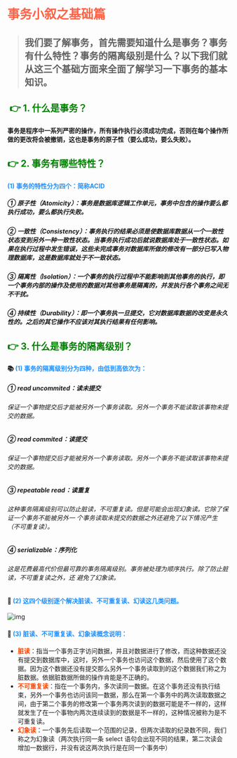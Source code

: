 # <font color=' #FF6347'>事务小叙之基础篇</font>

> ## 我们要了解事务，首先需要知道什么是事务？事务有什么特性？事务的隔离级别是什么？以下我们就从这三个基础方面来全面了解学习一下事务的基本知识。

## <font color='green'> :point_right: 1. 什么是事务？</font>

#### 事务是程序中一系列严密的操作，所有操作执行必须成功完成，否则在每个操作所做的更改将会被撤销，这也是事务的原子性（要么成功，要么失败）。

## <font color='green'> :point_right: 2. 事务有哪些特性？</font>

#### <font color='#1E90FF'>(1) 事务的特性分为四个：简称ACID</font>

##### ① 原子性（Atomicity）：事务是数据库逻辑工作单元，事务中包含的操作要么都执行成功，要么都执行失败。

##### ② 一致性（Consistency）：事务执行的结果必须是使数据库数据从一个一致性状态变到另外一种一致性状态。当事务执行成功后就说数据库处于一致性状态。如果在执行过程中发生错误，这些未完成事务对数据库所做的修改有一部分已写入物理数据库，这是数据库就处于不一致状态。

##### ③ 隔离性（Isolation）：一个事务的执行过程中不能影响到其他事务的执行，即一个事务内部的操作及使用的数据对其他事务是隔离的，并发执行各个事务之间无不干扰。

##### ④ 持续性（Durability）：即一个事务执一旦提交，它对数据库数据的改变是永久性的。之后的其它操作不应该对其执行结果有任何影响。

## <font color='green'> :point_right: 3. 什么是事务的隔离级别？</font>

#### :books: <font color='#1E90FF'>(1) 事务的隔离级别分为四种，由低到高依次为：</font>

##### 	① read uncommited：读未提交

###### 		保证一个事物提交后才能被另外一个事务读取。另外一个事务不能读取该事物未提交的数据。

##### 	② read commited：读提交

###### 		保证一个事物提交后才能被另外一个事务读取。另外一个事务不能读取该事物未提交的数据。

##### 	③ repeatable read：读重复

###### 		这种事务隔离级别可以防止脏读，不可重复读。但是可能会出现幻象读。它除了保证一个事务不能被另外一	个事务读取未提交的数据之外还避免了以下情况产生（不可重复读）。

##### 	④ serializable：序列化

###### 		这是花费最高代价但最可靠的事务隔离级别。事务被处理为顺序执行。除了防止脏读，不可重复读之外，还	避免了幻象读。

#### :bookmark_tabs: <font color='#1E90FF'>(2) 这四个级别逐个解决脏读、不可重复读、幻读这几类问题。</font>

![img](https://gitee.com/zero-2-one/imagebed/raw/master/img/事物的隔离级别.png)

#### :mag_right: <font color='#1E90FF'>(3) 脏读、不可重复读、幻象读概念说明：</font>

- <font color='#FF4500'>**脏读**</font >：指当一个事务正字访问数据，并且对数据进行了修改，而这种数据还没有提交到数据库中，这时，另外一个事务也访问这个数据，然后使用了这个数据。因为这个数据还没有提交那么另外一个事务读取到的这个数据我们称之为脏数据。依据脏数据所做的操作肯能是不正确的。
- <font color='#FF4500'>**不可重复读**</font>：指在一个事务内，多次读同一数据。在这个事务还没有执行结束，另外一个事务也访问该同一数据，那么在第一个事务中的两次读取数据之间，由于第二个事务的修改第一个事务两次读到的数据可能是不一样的，这样就发生了在一个事物内两次连续读到的数据是不一样的，这种情况被称为是不可重复读。
- <font color='#FF4500'>**幻象读**</font>：一个事务先后读取一个范围的记录，但两次读取的纪录数不同，我们称之为幻象读（两次执行同一条 select 语句会出现不同的结果，第二次读会增加一数据行，并没有说这两次执行是在同一个事务中）
